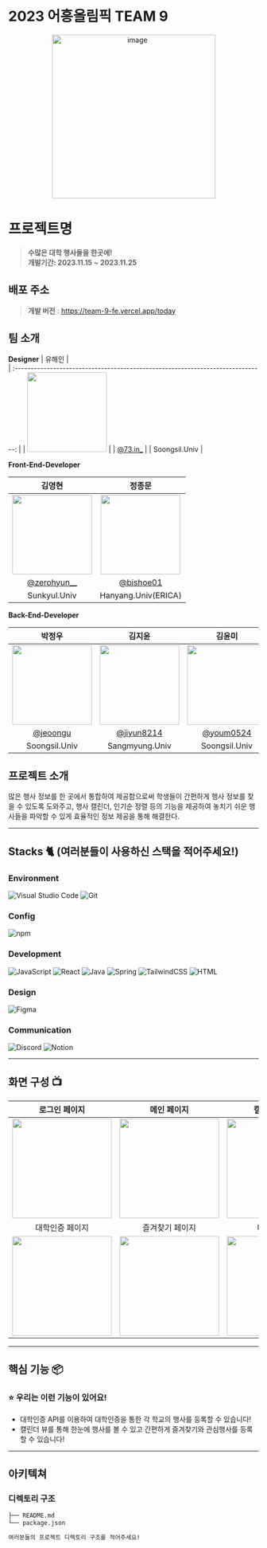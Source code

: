 # 2023 어흥올림픽 TEAM 9

<div align="center">
<img width="329" alt="image" src="https://github.com/2023-AHEUNGTHON/Team_1/assets/94633589/f7f60b7b-6a04-41e8-a38f-8cd619fd6e4a">

</div>

# 프로젝트명
> **수많은 대학 행사들을 한곳에!** <br/>
> **개발기간: 2023.11.15 ~ 2023.11.25**

## 배포 주소

> **개발 버전** : https://team-9-fe.vercel.app/today <br>

## 팀 소개

**Designer**
|      유해인       |                                                                                           
| :------------------------------------------------------------------------------: |
|   <img width="160px" src="https://github.com/2023-AHEUNGTHON/Team_1/assets/94633589/f7f60b7b-6a04-41e8-a38f-8cd619fd6e4a" > |
|   [@73.in_](https://www.instagram.com/73.in_/)   |
| Soongsil.Univ  |

**Front-End-Developer**

|      김영현       |          정종문         |                                                                                           
| :------------------------------------------------------------------------------: | :---------------------------------------------------------------------------------------------------------------------------------------------------: |
|   <img width="160px" src="https://github.com/2023-AHEUNGTHON/Team_1/assets/94633589/f7f60b7b-6a04-41e8-a38f-8cd619fd6e4a" > |             <img width="160px" src="https://github.com/2023-AHEUNGTHON/Team_1/assets/94633589/f7f60b7b-6a04-41e8-a38f-8cd619fd6e4a" >    |
|   [@zerohyun__](https://www.instagram.com/zerohyun__/)   |    [@bishoe01](https://www.instagram.com/bishoe01/)  |
| Sunkyul.Univ | Hanyang.Univ(ERICA) |

**Back-End-Developer**


|      박정우      |          김지윤         |          김윤미         |                                                                                                                
| :------------------------------------------------------------------------------: | :---------------------------------------------------------------------------------------------------------------------------------------------------: |:---------------------------------------------------------------------------------------------------------------------------------------------------: |
|   <img width="160px" src="https://github.com/2023-AHEUNGTHON/Team_1/assets/94633589/f7f60b7b-6a04-41e8-a38f-8cd619fd6e4a" > |             <img width="160px" src="https://github.com/2023-AHEUNGTHON/Team_1/assets/94633589/f7f60b7b-6a04-41e8-a38f-8cd619fd6e4a" >    |             <img width="160px" src="https://github.com/2023-AHEUNGTHON/Team_1/assets/94633589/f7f60b7b-6a04-41e8-a38f-8cd619fd6e4a" >    |    
|   [@jeoongu](https://www.instagram.com/jeoongu/)   |    [@jiyun8214](https://www.instagram.com/jiyun8214/)  |    [@youm0524](https://www.instagram.com/youm0524/)  |   
| Soongsil.Univ | Sangmyung.Univ | Soongsil.Univ |


## 프로젝트 소개

많은 행사 정보를 한 곳에서 통합하여 제공함으로써 학생들이 간편하게 행사 정보를 찾을 수 있도록 도와주고, 행사 캘린더, 인기순 정렬 등의 기능을 제공하여 놓치기 쉬운 행사들을 파악할 수 있게 효율적인 정보 제공을 통해 해결한다.

---

## Stacks 🐈 (여러분들이 사용하신 스택을 적어주세요!)

### Environment
![Visual Studio Code](https://img.shields.io/badge/Visual%20Studio%20Code-007ACC?style=for-the-badge&logo=Visual%20Studio%20Code&logoColor=white)
![Git](https://img.shields.io/badge/Git-F05032?style=for-the-badge&logo=Git&logoColor=white)        

### Config
![npm](https://img.shields.io/badge/npm-CB3837?style=for-the-badge&logo=npm&logoColor=white)        

### Development
![JavaScript](https://img.shields.io/badge/JavaScript-F7DF1E?style=for-the-badge&logo=Javascript&logoColor=white)
![React](https://img.shields.io/badge/React-20232A?style=for-the-badge&logo=react&logoColor=61DAFB)
![Java](https://img.shields.io/badge/Java-ED8B00?style=for-the-badge&logo=java&logoColor=white)
![Spring](https://img.shields.io/badge/Spring-6DB33F?style=for-the-badge&logo=spring&logoColor=white)
![TailwindCSS](https://img.shields.io/badge/TailwindCSS-38B2AC?style=for-the-badge&logo=tailwind-css&logoColor=white)
![HTML](https://img.shields.io/badge/HTML-E34F26?style=for-the-badge&logo=html5&logoColor=white)
### Design
![Figma](https://img.shields.io/badge/figma-%23F24E1E?style=for-the-badge&logo=figma&logoColor=white)

### Communication
![Discord](https://img.shields.io/badge/Discord-7289DA?style=for-the-badge&logo=discord&logoColor=white)
![Notion](https://img.shields.io/badge/Notion-000000?style=for-the-badge&logo=Notion&logoColor=white)

---
## 화면 구성 📺
| 로그인 페이지  |  메인 페이지   | 캘린더 페이지 | 
| :-------------------------------------------: | :------------: | :------------: | 
|  <img width="200px" src="https://github.com/zerohyun00/TodayMohang-/assets/113604373/34dfafa0-963f-4c22-8e18-557a88465ab0"> | <img width="200px" src="https://github.com/zerohyun00/TodayMohang-/assets/113604373/fcf2a17c-f5ec-4e08-a1e0-3bd23e9eefff"> | <img width="200px" src="https://github.com/zerohyun00/TodayMohang-/assets/113604373/23ec042b-0763-4b2f-ab63-3fcc01d87f67">  
| 대학인증 페이지   |  즐겨찾기 페이지   | 마이 페이지 | 나의 행사 |
| <img width="200px" src="https://github.com/zerohyun00/TodayMohang-/assets/113604373/facc12c4-7496-4ab1-9ac1-013db1341cca"> | <img width="200px" src="https://github.com/zerohyun00/TodayMohang-/assets/113604373/bc2276c4-1b11-4c11-8c08-7bd379b7ec5d"> | <img width="200px" src="https://github.com/zerohyun00/TodayMohang-/assets/113604373/f1892aaf-5d32-40c7-bba5-8861f241a604"> | <img width="200px" src="https://github.com/zerohyun00/TodayMohang-/assets/113604373/1f14bd90-7cb4-4341-9e79-59d01be597b5"> |

---
## 핵심 기능 📦

### ⭐️ 우리는 이런 기능이 있어요!
- 대학인증 API를 이용하여 대학인증을 통한 각 학교의 행사를 등록할 수 있습니다!
- 캘린더 뷰를 통해 한눈에 행사를 볼 수 있고 간편하게 즐겨찾기와 관심행사를 등록할 수 있습니다!

---
## 아키텍쳐


### 디렉토리 구조
```bash
├── README.md
└── package.json

여러분들의 프로젝트 디렉토리 구조를 적어주세요!

```
